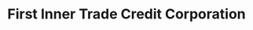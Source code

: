 ---
title: "First Inner Trade Credit Corporation"
url: /san-pablo/first-inner-trade-credit-corporation/
shop: Leiher
---